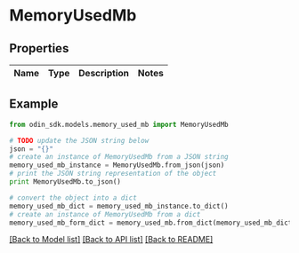 # MemoryUsedMb


## Properties

Name | Type | Description | Notes
------------ | ------------- | ------------- | -------------

## Example

```python
from odin_sdk.models.memory_used_mb import MemoryUsedMb

# TODO update the JSON string below
json = "{}"
# create an instance of MemoryUsedMb from a JSON string
memory_used_mb_instance = MemoryUsedMb.from_json(json)
# print the JSON string representation of the object
print MemoryUsedMb.to_json()

# convert the object into a dict
memory_used_mb_dict = memory_used_mb_instance.to_dict()
# create an instance of MemoryUsedMb from a dict
memory_used_mb_form_dict = memory_used_mb.from_dict(memory_used_mb_dict)
```
[[Back to Model list]](../README.md#documentation-for-models) [[Back to API list]](../README.md#documentation-for-api-endpoints) [[Back to README]](../README.md)


